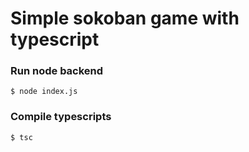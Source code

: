 # Simple sokoban game with typescript

### Run node backend
`$ node index.js`

### Compile typescripts
`$ tsc`

